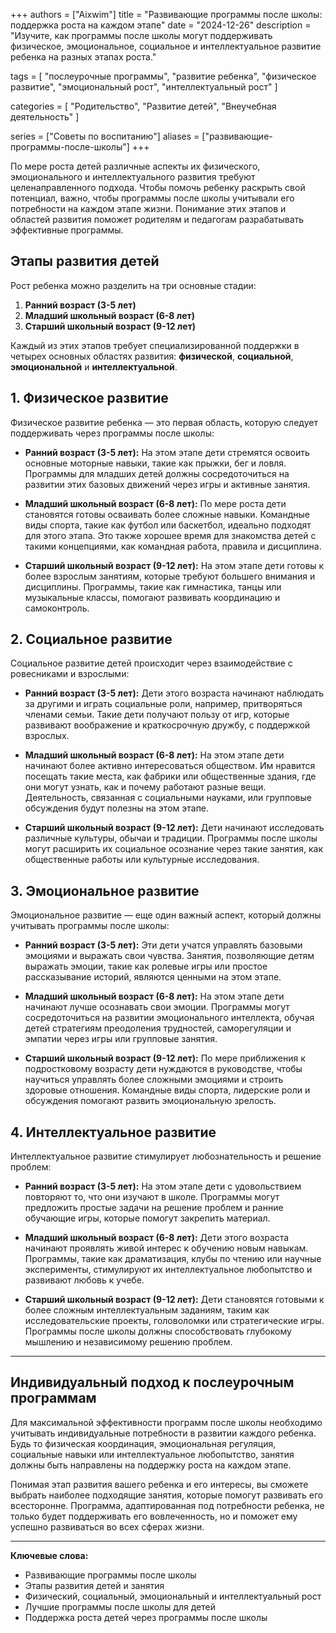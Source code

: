 +++
authors = ["Aixwim"]
title = "Развивающие программы после школы: поддержка роста на каждом этапе"
date = "2024-12-26"
description = "Изучите, как программы после школы могут поддерживать физическое, эмоциональное, социальное и интеллектуальное развитие ребенка на разных этапах роста."

tags = [
  "послеурочные программы",
  "развитие ребенка",
  "физическое развитие",
  "эмоциональный рост",
  "интеллектуальный рост"
]

categories = [
  "Родительство",
  "Развитие детей",
  "Внеучебная деятельность"
]

series = ["Советы по воспитанию"]
aliases = ["развивающие-программы-после-школы"]
+++

По мере роста детей различные аспекты их физического, эмоционального и интеллектуального развития требуют целенаправленного подхода. Чтобы помочь ребенку раскрыть свой потенциал, важно, чтобы программы после школы учитывали его потребности на каждом этапе жизни. Понимание этих этапов и областей развития поможет родителям и педагогам разрабатывать эффективные программы.

<!--more-->

## Этапы развития детей

Рост ребенка можно разделить на три основные стадии:

1. **Ранний возраст (3-5 лет)**
2. **Младший школьный возраст (6-8 лет)**
3. **Старший школьный возраст (9-12 лет)**

Каждый из этих этапов требует специализированной поддержки в четырех основных областях развития: **физической**, **социальной**, **эмоциональной** и **интеллектуальной**.

## 1. **Физическое развитие**

Физическое развитие ребенка — это первая область, которую следует поддерживать через программы после школы:

- **Ранний возраст (3-5 лет):** На этом этапе дети стремятся освоить основные моторные навыки, такие как прыжки, бег и ловля. Программы для младших детей должны сосредоточиться на развитии этих базовых движений через игры и активные занятия.

- **Младший школьный возраст (6-8 лет):** По мере роста дети становятся готовы осваивать более сложные навыки. Командные виды спорта, такие как футбол или баскетбол, идеально подходят для этого этапа. Это также хорошее время для знакомства детей с такими концепциями, как командная работа, правила и дисциплина.

- **Старший школьный возраст (9-12 лет):** На этом этапе дети готовы к более взрослым занятиям, которые требуют большего внимания и дисциплины. Программы, такие как гимнастика, танцы или музыкальные классы, помогают развивать координацию и самоконтроль.

## 2. **Социальное развитие**

Социальное развитие детей происходит через взаимодействие с ровесниками и взрослыми:

- **Ранний возраст (3-5 лет):** Дети этого возраста начинают наблюдать за другими и играть социальные роли, например, притворяться членами семьи. Такие дети получают пользу от игр, которые развивают воображение и краткосрочную дружбу, с поддержкой взрослых.

- **Младший школьный возраст (6-8 лет):** На этом этапе дети начинают более активно интересоваться обществом. Им нравится посещать такие места, как фабрики или общественные здания, где они могут узнать, как и почему работают разные вещи. Деятельность, связанная с социальными науками, или групповые обсуждения будут полезны на этом этапе.

- **Старший школьный возраст (9-12 лет):** Дети начинают исследовать различные культуры, обычаи и традиции. Программы после школы могут расширить их социальное осознание через такие занятия, как общественные работы или культурные исследования.

## 3. **Эмоциональное развитие**

Эмоциональное развитие — еще один важный аспект, который должны учитывать программы после школы:

- **Ранний возраст (3-5 лет):** Эти дети учатся управлять базовыми эмоциями и выражать свои чувства. Занятия, позволяющие детям выражать эмоции, такие как ролевые игры или простое рассказывание историй, являются ценными на этом этапе.

- **Младший школьный возраст (6-8 лет):** На этом этапе дети начинают лучше осознавать свои эмоции. Программы могут сосредоточиться на развитии эмоционального интеллекта, обучая детей стратегиям преодоления трудностей, саморегуляции и эмпатии через игры или групповые занятия.

- **Старший школьный возраст (9-12 лет):** По мере приближения к подростковому возрасту дети нуждаются в руководстве, чтобы научиться управлять более сложными эмоциями и строить здоровые отношения. Командные виды спорта, лидерские роли и обсуждения помогают развить эмоциональную зрелость.

## 4. **Интеллектуальное развитие**

Интеллектуальное развитие стимулирует любознательность и решение проблем:

- **Ранний возраст (3-5 лет):** На этом этапе дети с удовольствием повторяют то, что они изучают в школе. Программы могут предложить простые задачи на решение проблем и ранние обучающие игры, которые помогут закрепить материал.

- **Младший школьный возраст (6-8 лет):** Дети этого возраста начинают проявлять живой интерес к обучению новым навыкам. Программы, такие как драматизация, клубы по чтению или научные эксперименты, стимулируют их интеллектуальное любопытство и развивают любовь к учебе.

- **Старший школьный возраст (9-12 лет):** Дети становятся готовыми к более сложным интеллектуальным заданиям, таким как исследовательские проекты, головоломки или стратегические игры. Программы после школы должны способствовать глубокому мышлению и независимому решению проблем.

---

## Индивидуальный подход к послеурочным программам

Для максимальной эффективности программ после школы необходимо учитывать индивидуальные потребности в развитии каждого ребенка. Будь то физическая координация, эмоциональная регуляция, социальные навыки или интеллектуальное любопытство, занятия должны быть направлены на поддержку роста на каждом этапе.

Понимая этап развития вашего ребенка и его интересы, вы сможете выбрать наиболее подходящие занятия, которые помогут развивать его всесторонне. Программа, адаптированная под потребности ребенка, не только будет поддерживать его вовлеченность, но и поможет ему успешно развиваться во всех сферах жизни.

---

**Ключевые слова:**
- Развивающие программы после школы
- Этапы развития детей и занятия
- Физический, социальный, эмоциональный и интеллектуальный рост
- Лучшие программы после школы для детей
- Поддержка роста детей через программы после школы

